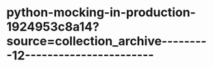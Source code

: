 # python-mocking-in-production-1924953c8a14?source=collection_archive---------12-----------------------
